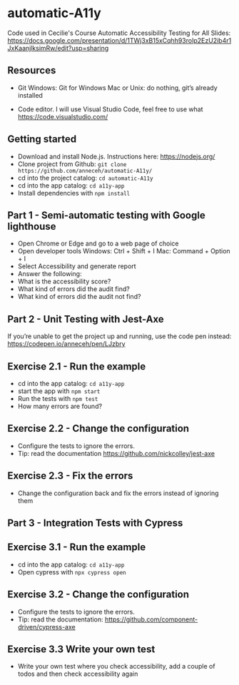 # automatic-A11y
Code used in Cecilie's Course Automatic Accessibility Testing for All
Slides: https://docs.google.com/presentation/d/1TWj3xB15xCqhh93roIp2EzU2ib4r1JxKaanjlksimRw/edit?usp=sharing

## Resources ##
* Git
Windows: Git for Windows 
Mac or Unix: do nothing, git’s already installed

* Code editor.
I will use Visual Studio Code, feel free to use what
https://code.visualstudio.com/

## Getting started ##
* Download and install Node.js. Instructions here: https://nodejs.org/
* Clone project from Github: `git clone https://github.com/anneceh/automatic-A11y/`
* cd into the project catalog: `cd automatic-A11y`
* cd into the app catalog: `cd a11y-app`
* Install dependencies with `npm install`

## Part 1 - Semi-automatic testing with Google lighthouse
* Open Chrome or Edge and go to a web page of choice
* Open developer tools
Windows: Ctrl + Shift + I
Mac: Command + Option + I
* Select Accessibility and generate report
* Answer the following: 
* What is the accessibility score?
* What kind of errors did the audit find?
* What kind of errors did the audit not find? 

## Part 2 - Unit Testing with Jest-Axe

If you’re unable to get the project up and running, use the code pen instead: https://codepen.io/anneceh/pen/LJzbry

## Exercise 2.1 -  Run the example
* cd into the app catalog: `cd a11y-app`
* start the app with `npm start`
* Run the tests with `npm test`
* How many errors are found?

## Exercise 2.2 - Change the configuration
* Configure the tests to ignore the errors.  
* Tip: read the documentation https://github.com/nickcolley/jest-axe

## Exercise 2.3 - Fix the errors
* Change the configuration back and fix the errors instead of ignoring them

## Part 3 - Integration Tests with Cypress

## Exercise 3.1 - Run the example
* cd into the app catalog: `cd a11y-app`
* Open cypress with `npx cypress open`

## Exercise 3.2 - Change the configuration
* Configure the tests to ignore the errors.  
* Tip: read the documentation: https://github.com/component-driven/cypress-axe

## Exercise 3.3 Write your own test
* Write your own test where you check accessibility, add a couple of todos and then check accessibility again
